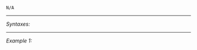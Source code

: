 `N/A`


---
*Syntaxes:*

<!-- [] call `BIS_fnc_moduleMPTypeGroundSupportBase` -->

---
*Example 1:*

<!-- 
```sqf
[] call BIS_fnc_moduleMPTypeGroundSupportBase;
``` -->